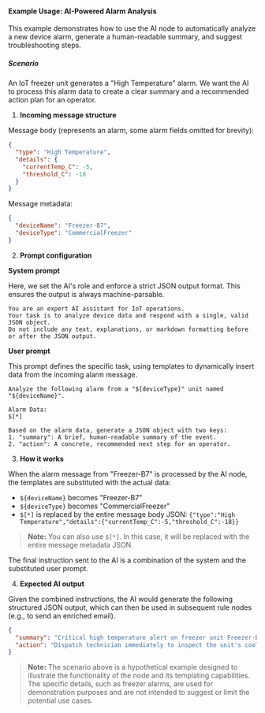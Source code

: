 #### Example Usage: AI-Powered Alarm Analysis
This example demonstrates how to use the AI node to automatically analyze a new device alarm, generate a human-readable summary, and suggest troubleshooting steps.

##### Scenario
An IoT freezer unit generates a "High Temperature" alarm. We want the AI to process this alarm data to create a clear summary and a recommended action plan for an operator.

1. **Incoming message structure**

Message body (represents an alarm, some alarm fields omitted for brevity):
```json
{
  "type": "High Temperature",
  "details": {
    "currentTemp_C": -5,
    "threshold_C": -18
  }
}
```

Message metadata:
```json
{
  "deviceName": "Freezer-B7",
  "deviceType": "CommercialFreezer"
}
```

2. **Prompt configuration**

**System prompt**

Here, we set the AI's role and enforce a strict JSON output format. This ensures the output is always machine-parsable.
```
You are an expert AI assistant for IoT operations. 
Your task is to analyze device data and respond with a single, valid JSON object. 
Do not include any text, explanations, or markdown formatting before or after the JSON output.
```

**User prompt**

This prompt defines the specific task, using templates to dynamically insert data from the incoming alarm message.
```
Analyze the following alarm from a "${deviceType}" unit named "${deviceName}".

Alarm Data:
$[*]

Based on the alarm data, generate a JSON object with two keys:
1. "summary": A brief, human-readable summary of the event.
2. "action": A concrete, recommended next step for an operator.
```

3. **How it works**

When the alarm message from "Freezer-B7" is processed by the AI node, the templates are substituted with the actual data:
- `${deviceName}` becomes "Freezer-B7"
- `${deviceType}` becomes "CommercialFreezer"
- `$[*]` is replaced by the entire message body JSON: `{"type":"High Temperature","details":{"currentTemp_C":-5,"threshold_C":-18}}`
> **Note:** You can also use `$[*]`. In this case, it will be replaced with the entire message metadata JSON.

The final instruction sent to the AI is a combination of the system and the substituted user prompt.

4. **Expected AI output**

Given the combined instructions, the AI would generate the following structured JSON output, which can then be used in subsequent rule nodes (e.g., to send an enriched email).

```json
{
  "summary": "Critical high temperature alert on freezer unit Freezer-B7. The current temperature is -5°C, which is significantly above the required threshold of -18°C.",
  "action": "Dispatch technician immediately to inspect the unit's cooling system and ensure the door is properly sealed. Investigate for potential power issues."
}
```

> **Note:** The scenario above is a hypothetical example designed to illustrate the functionality of the node and its templating capabilities.
> The specific details, such as freezer alarms, are used for demonstration purposes and are not intended to suggest or limit the potential use cases.
